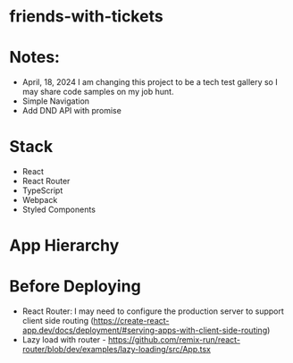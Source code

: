 # friends-with-tickets

# Notes:
 
- April, 18, 2024
I am changing this project to be a tech test gallery so I may share code samples on my job hunt.
- Simple Navigation 
- Add DND API with promise

# Stack 
- React
- React Router
- TypeScript
- Webpack
- Styled Components

# App Hierarchy

# Before Deploying 
- React Router: I may need to configure the production server to support client side routing (https://create-react-app.dev/docs/deployment/#serving-apps-with-client-side-routing)
- Lazy load with router - https://github.com/remix-run/react-router/blob/dev/examples/lazy-loading/src/App.tsx